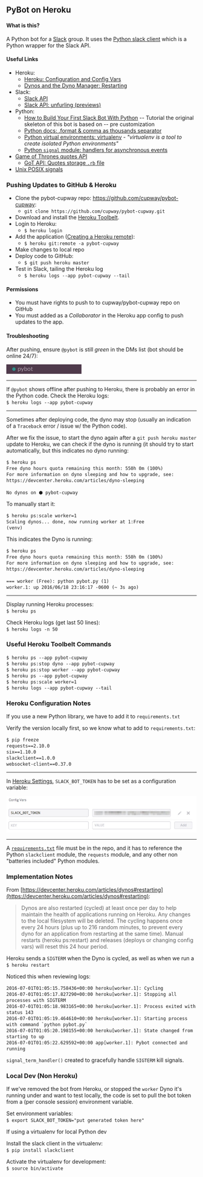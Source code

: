 ## PyBot on Heroku

#### What is this?

A Python bot for a [Slack](https://slack.com/) group. It uses the [Python slack client](https://github.com/slackhq/python-slackclient) which is a Python wrapper for the Slack API.

#### Useful Links

* Heroku:
  * [Heroku: Configuration and Config Vars](https://devcenter.heroku.com/articles/config-vars#setting-up-config-vars-for-a-deployed-application)
  * [Dynos and the Dyno Manager: Restarting](https://devcenter.heroku.com/articles/dynos#restarting) 
* Slack:
  * [Slack API](https://api.slack.com/)
  * [Slack API: unfurling (previews)](https://api.slack.com/docs/message-attachments#unfurling)
* Python:
  * [How to Build Your First Slack Bot With Python](https://www.fullstackpython.com/blog/build-first-slack-bot-python.html) -- Tutorial the original skeleton of this bot is based on -- pre customization
  * [Python docs: .format & comma as thousands separator](https://docs.python.org/3/library/string.html#format-specification-mini-language)
  * [Python virtual environments: virtualenv](http://docs.python-guide.org/en/latest/dev/virtualenvs/#virtualenv) - *"virtualenv is a tool to create isolated Python environments"*
  * [Python `signal` module: handlers for asynchronous events](https://docs.python.org/2/library/signal.html#signal.signal)
* [Game of Thrones quotes API](https://github.com/wsizoo/game-of-thrones-quotes)
  * [GoT API: Quotes storage `.rb` file](https://github.com/wsizoo/game-of-thrones-quotes/blob/master/db/seeds.rb)
* [Unix POSIX signals](https://en.wikipedia.org/wiki/Unix_signal#POSIX_signals)

### Pushing Updates to GitHub & Heroku

* Clone the pybot-cupway repo: https://github.com/cupway/pybot-cupway:
  * `git clone https://github.com/cupway/pybot-cupway.git`
* Download and install the [Heroku Toolbelt](https://toolbelt.heroku.com/).
* Login to Heroku:  
  * `$ heroku login`
* Add the application ([Creating a Heroku remote](https://devcenter.heroku.com/articles/git#creating-a-heroku-remote)):  
  * `$ heroku git:remote -a pybot-cupway`
* Make changes to local repo
* Deploy code to GitHub:  
  * `$ git push heroku master`
* Test in Slack, tailing the Heroku log
  * `$ heroku logs --app pybot-cupway --tail`

#### Permissions
* You must have rights to push to to cupway/pybot-cupway repo on GitHub
* You must added as a *Collaborator* in the Heroku app config to push updates to the app. 


#### Troubleshooting
After pushing, ensure `@pybot` is still *green* in the DMs list (bot should be online 24/7):  

![foo](images/pybot_green.jpg)

___

If `@pybot` shows offline after pushing to Heroku, there is probably an error in the Python code. Check the Heroku logs:  
`$ heroku logs --app pybot-cupway`
___

Sometimes after deploying code, the dyno may stop (usually an indication of a `Traceback` error / issue w/ the Python code). 

After we fix the issue, to start the dyno again after a `git push heroku master` update to Heroku, we can check if the dyno is running (it should try to start automatically, but this indicates no dyno running:

```
$ heroku ps
Free dyno hours quota remaining this month: 550h 0m (100%)
For more information on dyno sleeping and how to upgrade, see:
https://devcenter.heroku.com/articles/dyno-sleeping

No dynos on ⬢ pybot-cupway
```

To manually start it:


```
$ heroku ps:scale worker=1
Scaling dynos... done, now running worker at 1:Free
(venv) 
```
This indicates the Dyno is running:

```
$ heroku ps
Free dyno hours quota remaining this month: 550h 0m (100%)
For more information on dyno sleeping and how to upgrade, see:
https://devcenter.heroku.com/articles/dyno-sleeping

=== worker (Free): python pybot.py (1)
worker.1: up 2016/06/18 23:16:17 -0600 (~ 3s ago)
```
___

Display running Heroku processes:  
`$ heroku ps`

Check Heroku logs (get last 50 lines):  
`$ heroku logs -n 50`

### Useful Heroku Toolbelt Commands

```
$ heroku ps --app pybot-cupway
$ heroku ps:stop dyno --app pybot-cupway
$ heroku ps:stop worker --app pybot-cupway
$ heroku ps --app pybot-cupway
$ heroku ps:scale worker=1
$ heroku logs --app pybot-cupway --tail
```

### Heroku Configuration Notes

If you use a new Python library, we have to add it to `requirements.txt` 

Verify the version locally first, so we know what to add to `requirements.txt`:  

```
$ pip freeze
requests==2.10.0
six==1.10.0
slackclient==1.0.0
websocket-client==0.37.0
```
___

In [Heroku Settings](https://dashboard.heroku.com/apps/pybot-cupway/settings), `SLACK_BOT_TOKEN` has to be set as a configuration variable:

![SLACK_BOT_TOKEN config](images/config_vars.jpg)

___

A [`requirements.txt`](https://github.com/cupway/pybot-cupway/blob/master/requirements.txt) file must be in the repo, and it has to reference the Python `slackclient` module, the `requests` module, and any other non "batteries included" Python modules.

### Implementation Notes


From [https://devcenter.heroku.com/articles/dynos#restarting](https://devcenter.heroku.com/articles/dynos#restarting):

> Dynos are also restarted (cycled) at least once per day to help maintain the health of applications running on Heroku. Any changes to the local filesystem will be deleted. The cycling happens once every 24 hours (plus up to 216 random minutes, to prevent every dyno for an application from restarting at the same time). Manual restarts (heroku ps:restart) and releases (deploys or changing config vars) will reset this 24 hour period. 

Heroku sends a `SIGTERM` when the Dyno is cycled, as well as when we run a `$ heroku restart`

Noticed this when reviewing logs:

```
2016-07-01T01:05:15.758436+00:00 heroku[worker.1]: Cycling
2016-07-01T01:05:17.827290+00:00 heroku[worker.1]: Stopping all processes with SIGTERM
2016-07-01T01:05:18.983165+00:00 heroku[worker.1]: Process exited with status 143
2016-07-01T01:05:19.464610+00:00 heroku[worker.1]: Starting process with command `python pybot.py`
2016-07-01T01:05:20.198155+00:00 heroku[worker.1]: State changed from starting to up
2016-07-01T01:05:22.629592+00:00 app[worker.1]: Pybot connected and running
```

`signal_term_handler()` created to gracefully handle `SIGTERM` kill signals.

### Local Dev (Non Heroku)

If we've removed the bot from Heroku, or stopped the `worker` Dyno it's running under and want to test locally, the code is set to pull the bot token from a (per console session) environment variable. 

Set environment variables:  
`$ export SLACK_BOT_TOKEN="put generated token here"`


If using a virtualenv for local Python dev

Install the slack client in the virtualenv:  
`$ pip install slackclient`

Activate the virtualenv for development:  
`$ source bin/activate`


